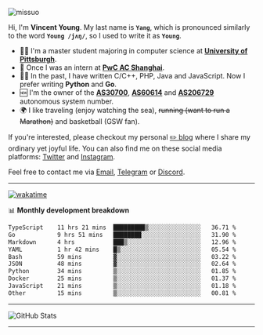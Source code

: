 <p align="left"> <img src="https://komarev.com/ghpvc/?username=missuo&label=Profile%20views&color=0e75b6&style=flat" alt="missuo" /> </p>


Hi, I'm **Vincent Young**. My last name is **`Yang`**, which is pronounced similarly to the word **`Young /jʌŋ/`**, so I used to write it as **`Young`**. 

-  👨‍🎓 I'm a master student majoring in computer science at [**University of Pittsburgh**](https://www.pitt.edu).
-  💼 Once I was an intern at **[PwC AC Shanghai](https://www.linkedin.com/company/pwc-ac-shanghai/)**.
-  👨‍💻 In the past, I have written C/C++, PHP, Java and JavaScript. Now I prefer writing **Python** and **Go**.
-  🆕 I'm the owner of the **[AS30700](https://bgp.tools/as/30700)**, **[AS60614](https://bgp.tools/as/60614)** and **[AS206729](https://bgp.tools/as/206729)** autonomous system number.
-  🌍 I like traveling (enjoy watching the sea), ~~running (want to run a Marathon)~~ and basketball (GSW fan).

If you're interested, please checkout my personal [✏️ blog](https://missuo.me/) where I share my ordinary yet joyful life. You can also find me on these social media platforms: [Twitter](https://twitter.com/m1ssuo) and [Instagram](https://www.instagram.com/missuo.me).

Feel free to contact me via <a href="mailto:me@owo.nz">Email</a>, [Telegram](https://t.me/missuo) or [Discord](https://discordapp.com/users/missuo#7448).

-------

[![wakatime](https://wakatime.com/badge/user/c13cd961-40ca-417a-afb6-1f9ea8ac295c.svg)](https://wakatime.com/@missuo)

📊 **Monthly development breakdown**
<!--START_SECTION:waka-->

```txt
TypeScript    11 hrs 21 mins  █████████▒░░░░░░░░░░░░░░░   36.71 %
Go            9 hrs 51 mins   ████████░░░░░░░░░░░░░░░░░   31.90 %
Markdown      4 hrs           ███▒░░░░░░░░░░░░░░░░░░░░░   12.96 %
YAML          1 hr 42 mins    █▒░░░░░░░░░░░░░░░░░░░░░░░   05.54 %
Bash          59 mins         ▓░░░░░░░░░░░░░░░░░░░░░░░░   03.22 %
JSON          48 mins         ▓░░░░░░░░░░░░░░░░░░░░░░░░   02.64 %
Python        34 mins         ▒░░░░░░░░░░░░░░░░░░░░░░░░   01.85 %
Docker        25 mins         ▒░░░░░░░░░░░░░░░░░░░░░░░░   01.37 %
JavaScript    21 mins         ▒░░░░░░░░░░░░░░░░░░░░░░░░   01.18 %
Other         15 mins         ▒░░░░░░░░░░░░░░░░░░░░░░░░   00.81 %
```

<!--END_SECTION:waka-->

-------

![GitHub Stats](https://github-readme-stats-opal-alpha-76.vercel.app/api?username=missuo&show_icons=true&theme=transparent)

-------

